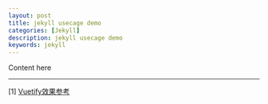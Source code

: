 ```yaml
---
layout: post
title: jekyll usecage demo
categories: [Jekyll]
description: jekyll usecage demo
keywords: jekyll
---
```


Content here

---

[1] [Vuetify效果参考](https://vuetifyjs.com/zh-Hans/components/virtual-scroller/#section-4f7f7528)